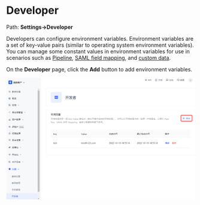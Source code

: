 # Developer

<LastUpdated/>

Path: **Settings->Developer**

Developers can configure environment variables. Environment variables are a set of key-value pairs (similar to operating system environment variables). You can manage some constant values ​​in environment variables for use in scenarios such as [Pipeline](/guides/pipeline/README.md), [SAML field mapping](/guides/connections/enterprise/saml/README.md), and [custom data](/guides/user/user-defined-field/README.md).

On the **Developer** page, click the **Add** button to add environment variables.

![](./images/developer-config.png)
